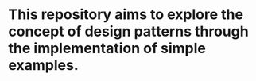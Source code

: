 # This repository aims to explore the concept of design patterns through the implementation of simple examples.